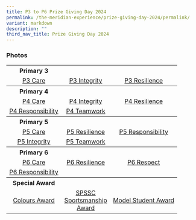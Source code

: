 ```yaml
---
title: P3 to P6 Prize Giving Day 2024
permalink: /the-meridian-experience/prize-giving-day-2024/permalink/
variant: markdown
description: ""
third_nav_title: Prize Giving Day 2024
---
```

<h3>Photos</h3>

<table style="width:100%">
	<tbody>
		<tr>
			<th>Primary 3</th>
			<th></th>
			<th></th>
		</tr>
		<tr>
        <td style="text-align:center"><a target="_blank" href="https://photos.app.goo.gl/dNq3xgijTHB7CCN76">P3 Care</a></td>
        <td style="text-align:center"><a target="_blank" href="https://photos.app.goo.gl/ZxTvuLCpEJS8L6jV9">P3 Integrity</a></td>
        <td style="text-align:center"><a target="_blank" href="https://photos.app.goo.gl/6zkPychXGQpbVkR46">P3 Resilience</a></td>
    </tr>
		<tr>
			<th>Primary 4</th>
			<th></th>
			<th></th>
		</tr>
		<tr>
        <td style="text-align:center"><a target="_blank" href="https://photos.app.goo.gl/tkWozTJvfwtEeVca6">P4 Care</a></td>
        <td style="text-align:center"><a target="_blank" href="https://photos.app.goo.gl/mLVVB2UfHSUqKPa37">P4 Integrity</a></td>
        <td style="text-align:center"><a href="">P4 Resilience</a></td>
    </tr>
		<tr>
        <td style="text-align:center"><a href="">P4 Responsibility</a></td>
        <td style="text-align:center"><a href="">P4 Teamwork</a></td>
        <td></td>
    </tr>
		<tr>
			<th>Primary 5</th>
			<th></th>
			<th></th>
		</tr>
		<tr>
        <td style="text-align:center"><a href="https://photos.google.com/share/AF1QipPBKekLuhEDtsa0Vq5fPLyi-mJqITZopAosjVahfNdz8CVjPdLWwzExLHrjDVtftg/photo/AF1QipNcaF95sGynHUKCSMWfnzYWuAg2CkngMZXT2c_O?key=ODJKN1VpdVJNMzlyM0FRZHBVQVl0UnFJUXd6elhn">P5 Care</a></td>
        <td style="text-align:center"><a href="https://photos.google.com/share/AF1QipN4nTGm0Kq_NrliCUyOcG-YPGsbZ0Pn80hmEGsa3RJL6yo22vIHCRcfNoT9fzo7uw/photo/AF1QipMNnJjEU_2aAiY5oX8pXTWlYtp_2uFhVox5bb3j?key=OHFrekZpMHFmNm5YMEx0WjRtWFlQa1ZIV2RVUG5R">P5 Resilience</a></td>
        <td style="text-align:center"><a href="https://photos.google.com/share/AF1QipPjEpIXuNdNOL85o_qYcnHx2kQqe_wMofFKw0K6VrZbyQ2wh-JYM2DFhk46_mBPQg/photo/AF1QipM2LwFudRMzyKpjRzR3BbzZ4tyO3aIuDLqb_u5T?key=YnZzNTB2MUJRM19JZGtzVEJWUWgzV0pIbldRRmtn">P5 Responsibility</a></td>
    </tr>
		<tr>
        <td style="text-align:center"><a href="https://photos.google.com/share/AF1QipOdmztbpe_qs4mp9_rMJVJt9LtVi2UTz_lxMHzZ4J45-uDPENTsFLdZKmzXHx9Srg/photo/AF1QipMF5xoWDSpkKVjHQZXm5QzoNQGXVisWFNyEPwwi?key=Nm5iczdESXdvcnVzdWVSMmt5dDFiVmVuVVloSktn">P5 Integrity</a></td>
        <td style="text-align:center"><a href="https://photos.google.com/share/AF1QipMUnfNFrGpszATY6GrFyb2IWLYeZx3ggGhDY0LHV1aTe_7jWdsIyMPAEqDL5L6C4w/photo/AF1QipOxJdWlGEOsF_RLnXwsvRFBVeTwySHezmDvpKLR?key=M2h6VFNQTzBkTjg3QUJMajFZYTM1MWxySW4tZ3dR">P5 Teamwork</a></td>
        <td></td>
    </tr>
		<tr>
			<th>Primary 6</th>
			<th></th>
			<th></th>
		</tr>
		<tr>
        <td style="text-align:center"><a href="https://photos.google.com/share/AF1QipM756x06zsdZmMWtRcYNMIUNIOPi0-mhM_Nk-XFVl4HQTmAdntIEipDqCWWwauCxQ/photo/AF1QipM2kRrg0c-uvRRQko3RW8Xc4H7To8nLd75vPgdl?key=cldxS05kVXFFbFF0cUQ2V29OdVVodGxseC1rMkV3">P6 Care</a></td>
         <td style="text-align:center"><a href="">P6 Resilience</a></td>
        <td style="text-align:center"><a href="https://photos.google.com/share/AF1QipMqeg1P71Uw6P2VEDBOmXnmRmyN26wrL9573uN504mqvqo6_8vTW5mf6KY3a_ZFOw/photo/AF1QipO8GVujq9WL6cPuIOA6MUbBQrHgsMzrXw_BJbxy?key=ci10Z3Mwb1dmOFNCQW5hU2FZOXRHS1h0Z0hHZ05B">P6 Respect</a></td>
    </tr>
	<tr>
        <td style="text-align:center"><a href="https://photos.google.com/share/AF1QipPV1ceoR7czn-7ilhF2bDci7nQp0MRG2vOUJ2FYy6SFD-RMdDaxJRzfcnakg1k1Ww/photo/AF1QipNKRMrxX_MKVoh0UqOeWceeFeurGWGbux0eBeUG?key=cmtmd25UcngxNUlRT1VZQm9xWHJ0UGRTd0ZhMXNR">P6 Responsibility</a></td>
        <td></td>
        <td></td>
    </tr>
		<tr>
			<th>Special Award</th>
			<th></th>
			<th></th>
		</tr>
		<tr>
        <td style="text-align:center"><a href="https://photos.google.com/share/AF1QipO4BNBYueYY7SZbqy5DgfMejq0H34oYKojPWoEs8_olMfLn2589G6MRsLqnCw5LxA/photo/AF1QipMiJW9iqgdWYZDnuCY4dmQ44RuBdRnZTmzkoPDl?key=cmFjMS02cmlpMld6a18wTTNhbTdDS0MtYms4eXZ3">Colours Award</a></td>
        <td style="text-align:center"><a href="https://photos.google.com/share/AF1QipO4iHz_72ZYh90ECpbhPL7uNBnQGhjSdV1a7F5gFcwga8JBgXDf1t0iFF9vM_oiXQ/photo/AF1QipMMKbmNYnRnhqmDPVyjn1BNLbAyu3BAyvnNQ4Rp?key=SHRGNTFPb1lhSVVlOWtaUXVaU3FWVUZzYXRHSE5n">SPSSC <br>Sportsmanship<br> Award</a></td>
         <td style="text-align:center"><a href="https://photos.google.com/share/AF1QipNQx0llKA7meZBXkrAiUY5LxJaSdxsSRSetrcmUlfkSI4QcDANlWuRH0_INNDTF1Q/photo/AF1QipOhl_fdjSj64IpPVBwL-3qgx3aS9J9OkcViEm1j?key=akQ0b0tzd0szeVBmWUNpbjZjNFlvd1gxak9lc3hR">Model Student Award</a></td>
    </tr>
		</tbody></table>